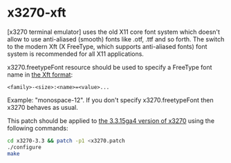x3270-xft
=========

[x3270 terminal emulator] uses the old X11 core font system which doesn't allow to use anti-aliased (smooth) fonts like .otf, .ttf and so forth. The switch to the modern Xft (X FreeType, which supports anti-aliased fonts) font system is recommended for all X11 applications.

x3270.freetypeFont resource should be used to specify a FreeType font name in [the Xft format]:
```
<family>-<size>:<name>=<value>...
```
Example: "monospace-12". If you don't specify x3270.freetypeFont then x3270 behaves as usual.

This patch should be applied to [the 3.3.15ga4 version of x3270] using the following commands:
```sh
cd x3270-3.3 && patch -p1 <x3270.patch
./configure
make
```

[x3270]:http://x3270.bgp.nu/
[the Xft format]:http://www.keithp.com/~keithp/render/Xft.tutorial
[the 3.3.15ga4 version of x3270]:http://prdownloads.sourceforge.net/x3270/suite3270-3.3.15ga4-src.tgz?download
